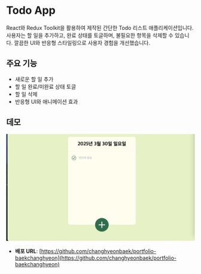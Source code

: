 # Todo App

React와 Redux Toolkit을 활용하여 제작된 간단한 Todo 리스트 애플리케이션입니다. 사용자는 할 일을 추가하고, 완료 상태를 토글하며, 불필요한 항목을 삭제할 수 있습니다. 깔끔한 UI와 반응형 스타일링으로 사용자 경험을 개선했습니다.

## 주요 기능
- 새로운 할 일 추가
- 할 일 완료/미완료 상태 토글
- 할 일 삭제
- 반응형 UI와 애니메이션 효과

## 데모
![Todo App Demo](https://github.com/changhyeonbaek/portfolio-images/blob/main/to-do-list-01.png?raw=true) 

- **배포 URL**: [https://github.com/changhyeonbaek/portfolio-baekchanghyeon](https://github.com/changhyeonbaek/portfolio-baekchanghyeon)
